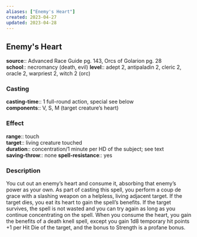 ```yaml
---
aliases: ["Enemy's Heart"]
created: 2023-04-27
updated: 2023-04-28
---
```


## Enemy's Heart

**source**:: Advanced Race Guide pg. 143, Orcs of Golarion pg. 28  
**school**:: necromancy (death, evil)
**level**:: adept 2, antipaladin 2, cleric 2, oracle 2, warpriest 2, witch 2 (orc)

### Casting

**casting-time**:: 1 full-round action, special see below  
**components**:: V, S, M (target creature’s heart)

### Effect

**range**:: touch  
**target**:: living creature touched  
**duration**:: concentration/1 minute per HD of the subject; see text  
**saving-throw**:: none
**spell-resistance**:: yes

### Description

You cut out an enemy’s heart and consume it, absorbing that enemy’s power as your own. As part of casting this spell, you perform a coup de grace with a slashing weapon on a helpless, living adjacent target. If the target dies, you eat its heart to gain the spell’s benefits. If the target survives, the spell is not wasted and you can try again as long as you continue concentrating on the spell. When you consume the heart, you gain the benefits of a death knell spell, except you gain 1d8 temporary hit points +1 per Hit Die of the target, and the bonus to Strength is a profane bonus.
